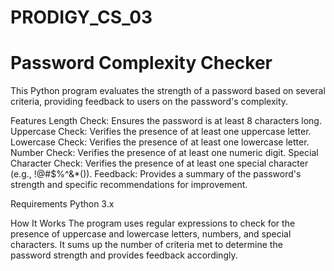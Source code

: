 # PRODIGY_CS_03

# Password Complexity Checker
This Python program evaluates the strength of a password based on several criteria, providing feedback to users on the password's complexity.

Features
Length Check: Ensures the password is at least 8 characters long.
Uppercase Check: Verifies the presence of at least one uppercase letter.
Lowercase Check: Verifies the presence of at least one lowercase letter.
Number Check: Verifies the presence of at least one numeric digit.
Special Character Check: Verifies the presence of at least one special character (e.g., !@#$%^&*()).
Feedback: Provides a summary of the password's strength and specific recommendations for improvement.


Requirements
Python 3.x


How It Works
The program uses regular expressions to check for the presence of uppercase and lowercase letters, numbers, and special characters. It sums up the number of criteria met to determine the password strength and provides feedback accordingly.
